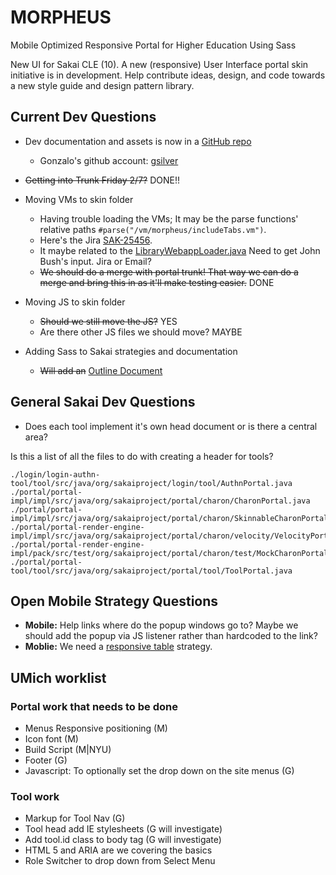 # MORPHEUS
Mobile Optimized Responsive Portal for Higher Education Using Sass

New UI for Sakai CLE (10). A new (responsive) User Interface portal skin initiative is in development. Help contribute ideas, design, and code towards a new style guide  and design pattern library.

## Current Dev Questions

* Dev documentation and assets is now in a [GitHub repo](https://github.com/alienresident/sakai-portal-assets)	
	* Gonzalo's github account: [gsilver](https://github.com/gsilver)
	 		
* ~~Getting into Trunk Friday 2/7?~~ DONE!!
   
* Moving VMs to skin folder
	* Having trouble loading the VMs; It may be the parse functions' relative paths `#parse("/vm/morpheus/includeTabs.vm")`.
	* Here's the Jira [SAK-25456](https://jira.sakaiproject.org/browse/SAK-25456). 
	* It maybe related to the [LibraryWebappLoader.java](http://source.sakaiproject.org/viewsvn/portal/trunk/portal-render-engine-impl/impl/src/java/org/sakaiproject/portal/charon/velocity/LibraryWebappLoader.java?view=markup&pathrev=133274) Need to get John Bush's input. Jira or Email?
	* ~~We should do a merge with portal trunk! That way we can do a merge and bring this in as it'll make testing easier.~~ DONE
	
* Moving JS to skin folder
	* ~~Should we still move the JS?~~ YES   
	* Are there other JS files we should move? MAYBE
	
* Adding Sass to Sakai strategies and documentation
	* ~~Will add an~~ [Outline Document](https://github.com/alienresident/sakai-portal-assets/blob/master/documentation/Adding-Sass-to-Sakai.md)   
	
## General Sakai Dev Questions

* Does each tool implement it's own head document or is there a central area?  
 
Is this a list of all the files to do with creating a header for tools?

``` 
./login/login-authn-tool/tool/src/java/org/sakaiproject/login/tool/AuthnPortal.java
./portal/portal-impl/impl/src/java/org/sakaiproject/portal/charon/CharonPortal.java
./portal/portal-impl/impl/src/java/org/sakaiproject/portal/charon/SkinnableCharonPortal.java
./portal/portal-render-engine-impl/impl/src/java/org/sakaiproject/portal/charon/velocity/VelocityPortalRenderEngine.java
./portal/portal-render-engine-impl/pack/src/test/org/sakaiproject/portal/charon/test/MockCharonPortal.java
./portal/portal-tool/tool/src/java/org/sakaiproject/portal/tool/ToolPortal.java
``` 
  

## Open Mobile Strategy Questions
* __Mobile:__ Help links where do the popup windows go to? Maybe we should add the popup via JS listener rather than hardcoded to the link?
* __Moblie:__ We need a [responsive table](http://css-tricks.com/responsive-data-table-roundup/) strategy.

## UMich worklist

### Portal work that needs to be done
* Menus Responsive positioning (M)
* Icon font (M)
* Build Script (M|NYU) 
* Footer (G)
* Javascript: To optionally set the drop down on the site menus (G)

### Tool work 
* Markup for Tool Nav (G)
* Tool head add IE stylesheets (G will investigate)
* Add tool.id class to body tag (G will investigate)
* HTML 5 and ARIA are we covering the basics
* Role Switcher to drop down from Select Menu


